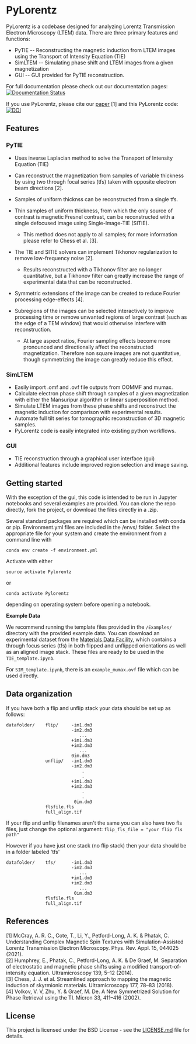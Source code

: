 # PyLorentz
PyLorentz is a codebase designed for analyzing Lorentz Transmission Electron Microscopy (LTEM) data. There are three primary features and functions: 

- PyTIE -- Reconstructing the magnetic induction from LTEM images using the Transport of Intensity Equation (TIE)
- SimLTEM -- Simulating phase shift and LTEM images from a given magnetization 
- GUI -- GUI provided for PyTIE reconstruction.

For full documentation please check out our documentation pages: [![Documentation Status](https://readthedocs.org/projects/pylorentztem/badge/?version=latest)](https://pylorentztem.readthedocs.io/en/latest/?badge=latest) 

If you use PyLorentz, please cite our [paper](https://doi.org/10.1103/PhysRevApplied.15.044025) [1] and this PyLorentz code: [![DOI](https://zenodo.org/badge/263821805.svg)](https://zenodo.org/badge/latestdoi/263821805)


## Features
### PyTIE 
* Uses inverse Laplacian method to solve the Transport of Intensity Equation (TIE)
* Can reconstruct the magnetization from samples of variable thickness by using two through focal series (tfs) taken with opposite electron beam directions [2]. 
* Samples of uniform thicknss can be reconstructed from a single tfs.
* Thin samples of uniform thickness, from which the only source of contrast is magnetic Fresnel contrast, can be reconstructed with a single defocused image using Single-Image-TIE (SITIE). 

	* This  method does not apply to all samples; for more information please refer to Chess et al. [3]. 

* The TIE and SITIE solvers can implement Tikhonov regularization to remove low-frequency noise [2]. 

	* Results reconstructed with a Tikhonov filter are no longer quantitative, but a Tikhonov filter can greatly increase the range of experimental data that can be reconstructed. 

* Symmetric extensions of the image can be created to reduce Fourier processing edge-effects [4]. 
* Subregions of the images can be selected interactively to improve processing time or remove unwanted regions of large contrast (such as the edge of a TEM window) that would otherwise interfere with reconstruction. 

	* At large aspect ratios, Fourier sampling effects become more pronounced and directionally affect the reconstructed magnetization. Therefore non square images are not quantitative, though symmetrizing the image can greatly reduce this effect.

### SimLTEM
* Easily import .omf and .ovf file outputs from OOMMF and mumax. 
* Calculate electron phase shift through samples of a given magnetization with either the Mansuripur algorithm or linear superposition method. 
* Simulate LTEM images from these phase shifts and reconstruct the magnetic induction for comparison with experimental results. 
* Automate full tilt series for tomographic reconstruction of 3D magnetic samples. 
* PyLorentz code is easily integrated into existing python workflows. 

### GUI
* TIE reconstruction through a graphical user interface (gui) 
* Additional features include improved region selection and image saving. 

## Getting started
With the exception of the gui, this code is intended to be run in Jupyter notebooks and several examples are provided. You can clone the repo directly, fork the project, or download the files directly in a .zip. 


Several standard packages are required which can be installed with conda or pip. Environment.yml files are included in the /envs/ folder. Select the appropriate file for your system and create the environment from a command line with 
```
conda env create -f environment.yml
```
Activate with either 
```
source activate Pylorentz
```
or
```
conda activate Pylorentz
```
depending on operating system before opening a notebook. 

**Example Data**

We recommend running the template files provided in the ``/Examples/`` directory with the provided example data. You can download an experimental dataset from the [Materials Data Facility](https://doi.org/10.18126/z9tc-i8bf), which contains a through focus series (tfs) in both flipped and unflipped orientations as well as an aligned image stack. These files are ready to be used in the ``TIE_template.ipynb``. 

For ``SIM_template.ipynb``, there is an ``example_mumax.ovf`` file which can be used directly. 

## Data organization
If you have both a flip and unflip stack your data should be set up as follows:  

    datafolder/    flip/     -im1.dm3  
                             -im2.dm3  
                                ...  
                             +im1.dm3  
                             +im2.dm3  
                                ...  
                             0im.dm3    
                   unflip/   -im1.dm3  
                             -im2.dm3  
                                 .  
                                 .  
                             +im1.dm3  
                             +im2.dm3  
                                 .  
                                 .  
                              0im.dm3  
                   flsfile.fls 
                   full_align.tif  
  
If your flip and unflip filenames aren't the same you can also have two fls files, just change the optional argument:  ``flip_fls_file = "your flip fls path"``  
  
However if you have just one stack (no flip stack) then your data should be in a folder labeled 'tfs' 

    datafolder/    tfs/      -im1.dm3  
                             -im2.dm3  
                                ...  
                             +im1.dm3  
                             +im2.dm3  
                                ...  
                              0im.dm3    
                   flsfile.fls 
                   full_align.tif  
                   
## References
[1] McCray, A. R. C., Cote, T., Li, Y., Petford-Long, A. K. & Phatak, C. Understanding Complex Magnetic Spin Textures with Simulation-Assisted Lorentz Transmission Electron Microscopy. Phys. Rev. Appl. 15, 044025 (2021).   
[2] Humphrey, E., Phatak, C., Petford-Long, A. K. & De Graef, M. Separation of electrostatic and magnetic phase shifts using a modified transport-of-intensity equation. Ultramicroscopy 139, 5–12 (2014).   
[3] Chess, J. J. et al. Streamlined approach to mapping the magnetic induction of skyrmionic materials. Ultramicroscopy 177, 78–83 (2018).   
[4] Volkov, V. V, Zhu, Y. & Graef, M. De. A New Symmetrized Solution for Phase Retrieval using the TI. Micron 33, 411–416 (2002).
   
## License

This project is licensed under the BSD License - see the [LICENSE.md](https://github.com/PyLorentz/PyLorentz/blob/master/LICENSE) file for details. 
